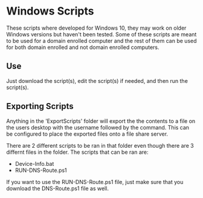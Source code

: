 # Windows Scripts
These scripts where developed for Windows 10, they may work on older Windows versions but haven't been tested. Some of these scripts are meant to be used for a domain enrolled computer and the rest of them can be used for both domain enrolled and not domain enrolled computers.

## Use
Just download the script(s), edit the script(s) if needed, and then run the script(s).

## Exporting Scripts
Anything in the 'ExportScripts' folder will export the the contents to a file on the users desktop with the username followed by the command. This can be configured to place the exported files onto a file share server.

There are 2 different scripts to be ran in that folder even though there are 3 differnt files in the folder. The scripts that can be ran are:
- Device-Info.bat
- RUN-DNS-Route.ps1

If you want to use the RUN-DNS-Route.ps1 file, just make sure that you download the DNS-Route.ps1 file as well.
